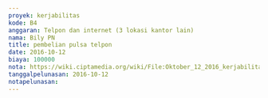 ```yaml
---
proyek: kerjabilitas
kode: B4
anggaran: Telpon dan internet (3 lokasi kantor lain)
nama: Bily PN
title: pembelian pulsa telpon
date: 2016-10-12
biaya: 100000
nota: https://wiki.ciptamedia.org/wiki/File:Oktober_12_2016_kerjabilitas_B4_pulsa_billy.jpg
tanggalpelunasan: 2016-10-12
notapelunasan:
---
```

